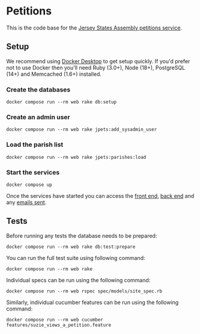 # Petitions

This is the code base for the [Jersey States Assembly petitions service][1].

## Setup

We recommend using [Docker Desktop][2] to get setup quickly. If you'd prefer not to use Docker then you'll need Ruby (3.0+), Node (18+), PostgreSQL (14+) and Memcached (1.6+) installed.

### Create the databases

```
docker compose run --rm web rake db:setup
```

### Create an admin user

```
docker compose run --rm web rake jpets:add_sysadmin_user
```

### Load the parish list

```
docker compose run --rm web rake jpets:parishes:load
```

### Start the services

```
docker compose up
```

Once the services have started you can access the [front end][3], [back end][4] and any [emails sent][5].

## Tests

Before running any tests the database needs to be prepared:

```
docker compose run --rm web rake db:test:prepare
```

You can run the full test suite using following command:

```
docker compose run --rm web rake
```

Individual specs can be run using the following command:

```
docker compose run --rm web rspec spec/models/site_spec.rb
```

Similarly, individual cucumber features can be run using the following command:

```
docker compose run --rm web cucumber features/suzie_views_a_petition.feature
```

[1]: https://petitions.gov.je
[2]: https://www.docker.com/products/docker-desktop
[3]: http://localhost:3000/
[4]: http://localhost:3000/admin
[5]: http://localhost:1080/
